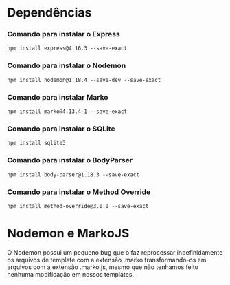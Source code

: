 # Dependências

### Comando para instalar o Express

```
npm install express@4.16.3 --save-exact
```

### Comando para instalar o Nodemon

```
npm install nodemon@1.18.4 --save-dev --save-exact
```

### Comando para instalar Marko

```
npm install marko@4.13.4-1 --save-exact
```

### Comando para instalar o SQLite

```
npm install sqlite3
```

### Comando para instalar o BodyParser

```
npm install body-parser@1.18.3 --save-exact
```

### Comando para instalar o Method Override

```
npm install method-override@3.0.0 --save-exact
```

# Nodemon e MarkoJS

O Nodemon possui um pequeno bug que o faz reprocessar indefinidamente os arquivos de template com a extensão .marko transformando-os em arquivos com a extensão .marko.js, mesmo que não tenhamos feito nenhuma modificação em nossos templates.